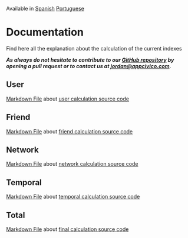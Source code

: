 Available in [Spanish](https://github.com/AppCivico/pegabot-backend/blob/master/documentation/README_ES.md) [Portuguese](https://github.com/AppCivico/pegabot-backend/blob/master/documentation/README_PT.md)

# Documentation
Find here all the explanation about the calculation of the current indexes

**_As always do not hesitate to contribute to our [GitHub repository](https://github.com/AppCivico/pegabot-backend) by opening a pull request or to contact us at [jordan@appcivico.com](mailto:jordan@appcivico.com)._**

## User

[Markdown File](https://github.com/AppCivico/pegabot-backend/blob/master/documentation/english/User.md) about [user calculation source code](https://github.com/AppCivico/pegabot-backend/blob/master/src/index/user.mjs)

## Friend

[Markdown File](https://github.com/AppCivico/pegabot-backend/blob/master/documentation/english/Friend.md) about [friend calculation source code](https://github.com/AppCivico/pegabot-backend/blob/master/src/index/friends.mjs)

## Network

[Markdown File](https://github.com/AppCivico/pegabot-backend/blob/master/documentation/english/Network.md) about [network calculation source code](https://github.com/AppCivico/pegabot-backend/blob/master/src/index/network.mjs)

## Temporal

[Markdown File](https://github.com/AppCivico/pegabot-backend/blob/master/documentation/english/Temporal.md) about [temporal calculation source code](https://github.com/AppCivico/pegabot-backend/blob/master/src/index/temporal.mjs)

## Total

[Markdown File](https://github.com/AppCivico/pegabot-backend/blob/master/documentation/english/Total.md) about [final calculation source code](https://github.com/AppCivico/pegabot-backend/blob/master/src/analyze.js)

